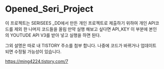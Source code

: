 # Opened_Seri_Project
이 프로젝트는 SERISEES _DD에서 만든 개인 프로젝트로 제출하기 위하여 개인 API코드를 제외 한 나머지 코드들을 올림 만약 실행 해보고 싶다면
API_KEY 이 부분에 본인의 YOUTUDE API V3를 받아 넣고 실행을 하면 된다.

그외 설명은 따로 내 TISTORY 주소를 첨부 합니다.
나중에 코드가 바뀌거나 업데이트 되면 수정될 가능성이 있습니다.

https://ming4224.tistory.com/7
